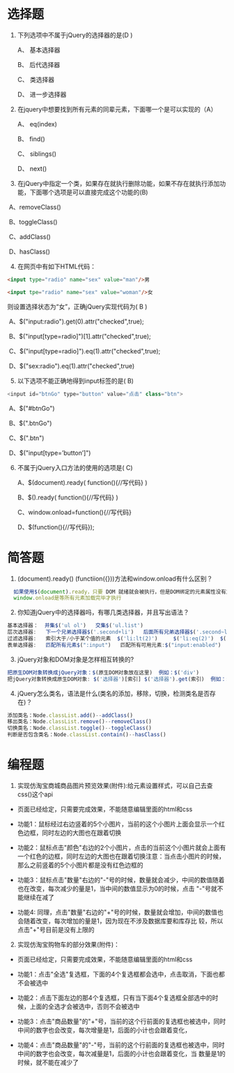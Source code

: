 # 选择题

1. 下列选项中不属于jQuery的选择器的是(D )

   A、 基本选择器	

   B、 后代选择器	

   C、 类选择器	

   D、 进一步选择器

2. 在jquery中想要找到所有元素的同辈元素，下面哪一个是可以实现的（A）

   A、 eq(index)

   B、 find()	 

   C、 siblings() 

   D、 next() 	

3. 在jQuery中指定一个类，如果存在就执行删除功能，如果不存在就执行添加功能，下面哪个选项是可以直接完成这个功能的(B)

​      A、removeClass()

​      B、toggleClass()

​      C、addClass()

​      D、hasClass()	 

4. 在网页中有如下HTML代码：
```html
<input type="radio" name="sex" value="man"/>男

<input tpe="radio" name="sex" value="woman"/>女
```

则设置选择状态为“女”，正确jQuery实现代码为(  B  )

​      A、$("input:radio").get(0).attr("checked",true);

​      B、$("input[type=radio]")[1].attr("checked",true);

​      C、$("input[type=radio]").eq(1).attr("checked",true);


​      D、$("sex:radio").eq(1).attr("checked",true)


5. 以下选项不能正确地得到input标签的是( B) 
```js
<input id="btnGo" type="button" value="点击" class="btn">

```
​      A、$("#btnGo") 

​      B、$(".btnGo") 

​      C、$(".btn") 

​      D、$("input[type=’button’]")	 


6. 不属于jQuery入口方法的使用的选项是( C)

   A、$(document).ready( function(){//写代码} )

   B、$().ready( function(){//写代码} )

   C、window.onload=function(){//写代码} 

   D、$(function(){//写代码}); 


# 简答题

1. (document).ready() (functiion({}))方法和window.onload有什么区别？
```js
  如果使用$(document).ready，只要 DOM 就绪就会被执行，但是DOM绑定的元素属性没有加载，此时元素的关联文件未下载完，所以属性不生效。
  window.onload是等所有元素加载完毕才执行
```

2. 你知道jQuery中的选择器吗，有哪几类选择器，并且写出语法？
```js
基本选择器：  并集$('ul ol')   交集$('ul.list')
层次选择器:   下一个兄弟选择器$('.second+li')   后面所有兄弟选择器$('.second~li')
过滤选择器:   索引大于/小于某个值的元素  $('li:lt(2)')     $('li:eq(2)')  $('li').eq(2)
表单选择器:   匹配所有元素$(":input")   匹配所有可用元素:$("input:enabled")  匹配所有不可用元素:$("input:disabled")    匹配所有选中元素$('input:checked')
```

3. jQuery对象和DOM对象是怎样相互转换的?
```js
把原生DOM对象转换成jQuery对象：$(原生DOM对象放在这里)  例如：$('div')
把jQuery对象转换成原生DOM对象: $('选择器')[索引] $('选择器').get(索引)  例如：$('div')[0]  $('div').get(0)
```

4. jQuery怎么类名，语法是什么(类名的添加，移除，切换，检测类名是否存在)？
```js
添加类名：Node.classList.add()--addClass() 
移出类名：Node.classList.remove()--removeClass()
切换类名：Node.classList.toggle()--toggleClass()
判断是否包含类名：Node.classList.contain()--hasClass()
```


# 编程题

1.  实现仿淘宝商城商品图片预览效果(附件):给元素设置样式，可以自己去查css()这个api

- 页面已经给定，只需要完成效果，不能随意编辑里面的html和css

- 功能1：鼠标经过右边竖着的5个小图片，当前的这个小图片上面会显示一个红色边框，同时左边的大图也在跟着切换

- 功能2：鼠标点击"颜色"右边的2个小图片，点击的当前这个小图片就会上面有一个红色的边框，同时左边的大图也在跟着切换
  ​     注意：当点击小图片的时候，那么之前竖着的5个小图片都是没有红色边框的

- 功能3：鼠标点击"数量"右边的"-"号的时候，数量就会减少，中间的数值随着也在改变，每次减少的量是1，当中间的数值显示为0的时候，点击 "-"号就不能继续在减了

- 功能4: 同理，点击"数量"右边的"+"号的时候，数量就会增加，中间的数值也会随着改变，每次增加的量是1，因为现在不涉及数据库要和库存比 较，所以点击"+"号目前是没有上限的




2. 实现仿淘宝购物车的部分效果(附件)：

- 页面已经给定，只需要完成效果，不能随意编辑里面的html和css

- 功能1：点击"全选"复选框，下面的4个复选框都会选中，点击取消，下面也都不会被选中

- 功能2：点击下面左边的那4个复选框，只有当下面4个复选框全部选中的时候，上面的全选才会被选中，否则不会被选中

- 功能3：点击"商品数量"的"+"号，当前的这个行前面的复选框也被选中，同时中间的数字也会改变，每次增量是1，后面的小计也会跟着变化，

- 功能4：点击"商品数量"的"-"号，当前的这个行前面的复选框也被选中，同时中间的数字也会改变，每次减量是1，后面的小计也会跟着变化，当 数量是1的时候，就不能在减少了


  ​
